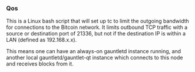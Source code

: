 ### Qos ###

This is a Linux bash script that will set up tc to limit the outgoing bandwidth for connections to the Bitcoin network. It limits outbound TCP traffic with a source or destination port of 21336, but not if the destination IP is within a LAN (defined as 192.168.x.x).

This means one can have an always-on gauntletd instance running, and another local gauntletd/gauntlet-qt instance which connects to this node and receives blocks from it.
